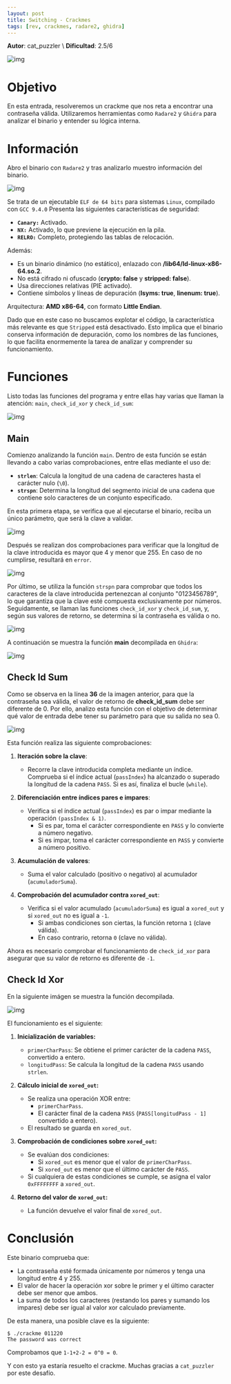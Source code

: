 ```yaml
---
layout: post
title: Switching - Crackmes
tags: [rev, crackmes, radare2, ghidra]
---
```


**Autor**: cat_puzzler \\
**Dificultad**: 2.5/6

![img](/imgs/write-ups/crackmes/switching/1.png)

# Objetivo

En esta entrada, resolveremos un crackme que nos reta a encontrar una contraseña válida. Utilizaremos herramientas como `Radare2` y `Ghidra` para analizar el binario y entender su lógica interna.

# Información

Abro el binario con `Radare2` y tras analizarlo muestro información del binario.


![img](/imgs/write-ups/crackmes/switching/2.png)

Se trata de un ejecutable `ELF de 64 bits` para sistemas `Linux`, compilado con `GCC 9.4.0` Presenta las siguientes características de seguridad:  
- **`Canary:`** Activado.  
- **`NX:`** Activado, lo que previene la ejecución en la pila.  
- **`RELRO:`** Completo, protegiendo las tablas de relocación.  

Además:  
- Es un binario dinámico (no estático), enlazado con **/lib64/ld-linux-x86-64.so.2**.  
- No está cifrado ni ofuscado (**crypto: false** y **stripped: false**).  
- Usa direcciones relativas (PIE activado).  
- Contiene símbolos y líneas de depuración (**lsyms: true**, **linenum: true**).  

Arquitectura: **AMD x86-64**, con formato **Little Endian**.  

Dado que en este caso no buscamos explotar el código, la característica más relevante es que `Stripped` está desactivado. Esto implica que el binario conserva información de depuración, como los nombres de las funciones, lo que facilita enormemente la tarea de analizar y comprender su funcionamiento.

# Funciones

Listo todas las funciones del programa y entre ellas hay varias que llaman la atención: `main`, `check_id_xor` y `check_id_sum`:

![img](/imgs/write-ups/crackmes/switching/3.png)

## Main

Comienzo analizando la función `main`. Dentro de esta función se están llevando a cabo varias comprobaciones, entre ellas mediante el uso de: 
 - **`strlen`**: Calcula la longitud de una cadena de caracteres hasta el carácter nulo (`\0`).  
 - **`strspn`**: Determina la longitud del segmento inicial de una cadena que contiene solo caracteres de un conjunto especificado.

En esta primera etapa, se verifica que al ejecutarse el binario, reciba un único parámetro, que será la clave a validar.

![img](/imgs/write-ups/crackmes/switching/4.png)

Después se realizan dos comprobaciones para verificar que la longitud de la clave introducida es mayor que 4 y menor que 255. En caso de no cumplirse, resultará en `error`.

![img](/imgs/write-ups/crackmes/switching/5.png)

Por último, se utiliza la función `strspn` para comprobar que todos los caracteres de la clave introducida pertenezcan al conjunto "0123456789", lo que garantiza que la clave esté compuesta exclusivamente por números. Seguidamente, se llaman las funciones `check_id_xor` y `check_id_sum`, y, según sus valores de retorno, se determina si la contraseña es válida o no.

![img](/imgs/write-ups/crackmes/switching/6.png)

A continuación se muestra la función **main** decompilada en `Ghidra`:

![img](/imgs/write-ups/crackmes/switching/7.png)

## Check Id Sum

Como se observa en la línea **36** de la imagen anterior, para que la contraseña sea válida, el valor de retorno de **check_id_sum** debe ser diferente de 0. Por ello, analizo esta función con el objetivo de determinar qué valor de entrada debe tener su parámetro para que su salida no sea 0.

![img](/imgs/write-ups/crackmes/switching/8.png)

Esta función realiza las siguiente comprobaciones: 
1. **Iteración sobre la clave**:  
   - Recorre la clave introducida completa mediante un índice. Comprueba si el índice actual (`passIndex`) ha alcanzado o superado la longitud de la cadena `PASS`. Si es así, finaliza el bucle (`while`).

2. **Diferenciación entre índices pares e impares**:  
   - Verifica si el índice actual (`passIndex`) es par o impar mediante la operación `(passIndex & 1)`.  
     - Si es par, toma el carácter correspondiente en `PASS` y lo convierte a número negativo.  
     - Si es impar, toma el carácter correspondiente en `PASS` y convierte a número positivo.

3. **Acumulación de valores**:  
   - Suma el valor calculado (positivo o negativo) al acumulador (`acumuladorSuma`).

4. **Comprobación del acumulador contra `xored_out`**:  
   - Verifica si el valor acumulado (`acumuladorSuma`) es igual a `xored_out` y si `xored_out` no es igual a `-1`.  
     - Si ambas condiciones son ciertas, la función retorna `1` (clave válida).  
     - En caso contrario, retorna `0` (clave no válida).

Ahora es necesario comprobar el funcionamiento de `check_id_xor` para asegurar que su valor de retorno es diferente de `-1`.

## Check Id Xor

En la siguiente imágen se muestra la función decompilada.

![img](/imgs/write-ups/crackmes/switching/9.png)

El funcionamiento es el siguiente:
1. **Inicialización de variables:**
   - `primerCharPass`: Se obtiene el primer carácter de la cadena `PASS`, convertido a entero.
   - `longitudPass`: Se calcula la longitud de la cadena `PASS` usando `strlen`.

2. **Cálculo inicial de `xored_out`:**
   - Se realiza una operación XOR entre:
     - `primerCharPass`.
     - El carácter final de la cadena `PASS` (`PASS[longitudPass - 1]` convertido a entero).
   - El resultado se guarda en `xored_out`.

3. **Comprobación de condiciones sobre `xored_out`:**
   - Se evalúan dos condiciones:
     - Si `xored_out` es menor que el valor de `primerCharPass`.
     - Si `xored_out` es menor que el último carácter de `PASS`.
   - Si cualquiera de estas condiciones se cumple, se asigna el valor `0xFFFFFFFF` a `xored_out`.

4. **Retorno del valor de `xored_out`:**
   - La función devuelve el valor final de `xored_out`.

# Conclusión

Este binario comprueba que:
 - La contraseña esté formada únicamente por números y tenga una longitud entre 4 y 255.
 - El valor de hacer la operación xor sobre le primer y el último caracter debe ser menor que ambos.
 - La suma de todos los caracteres (restando los pares y sumando los impares) debe ser igual al valor xor calculado previamente.

De esta manera, una posible clave es la siguiente:

```
$ ./crackme 011220
The password was correct
```

Comprobamos que `1-1+2-2 = 0^0 = 0`.

Y con esto ya estaría resuelto el crackme. Muchas gracias a `cat_puzzler` por este desafío.
